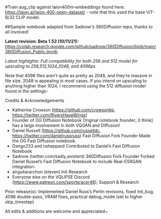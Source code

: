 #Train aug_clip against laion400m-embeddings found here: https://laion.ai/laion-400-open-dataset/ - note that this used the base ViT-B/32 CLIP model.

##Sample notebook adapted from Sadnow's 360Diffusion repo, thanks to all involved!

**Latest revision: Beta 1.52 (10/11/21):**
https://colab.research.google.com/github/sadnow/360Diffusion/blob/main/360Diffusion_Public.ipynb

*Latest highlights: Full compatibility for both 256 and 512 model for upscaling to 256,512,1024,2048, and 4096px.*

Note that 4096 files aren’t quite as pretty as 2048, and they’re massive in file size. 2048 is appealing in most cases. If you intend on upscaling to anything higher than 1024, I recommend using the 512 diffusion model found in the settings-

Credits & Acknowledgements
- Katherine Crowson (https://github.com/crowsonkb, https://twitter.com/RiversHaveWings)	
-  Founder of OG Diffusion Notebook	Original notebook founder; [I think] has a large involvement in both VQGAN and Diffusion! 
- Daniel Russell (https://github.com/russelldc, https://twitter.com/danielrussruss)	Fast Diffusion Fork Founder	Made the OG Fast Diffusion notebook.
- Dango233 and nsheppard		Contributed to Daniel’s Fast Diffusion Notebook
- Sadnow (twitter.com/sadly_existent)	360Diffusion Fork Founder	Forked Daniel Russel’s Fast Diffusion Notebook to include Real-ESRGAN integration-
- airguitararchon (steven)	Init Research	
- Everyone else on the VQLIPSE Discord (https://www.patreon.com/sportsracer48); Support & Research	

Prior release(s): Implemented Daniel Russ’s Perlin revisions, fixed init_bug, 4096 double-pass, VRAM fixes, practical debug_mode (set to higher skip_timestep)

All edits & additions are welcome and appreciated~
